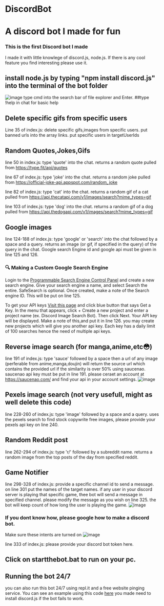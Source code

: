 # DiscordBot
# A discord bot I made for fun 
### This is the first Discord bot I made
I made it with little  knowlege of discord.js, node.js.
If there is any cool feature you find interesting please use it.
## install node.js by typing "npm install discord.js" into the terminal of the bot folder
![image](https://github.com/sankeer-28/DiscordBot/assets/112449287/129ce052-c3de-4a90-8409-60106429f9df)
type cmd into the search bar of file explorer and Enter.
##type !help in chat for basic help

## Delete specific gifs from specific users
Line 35 of index.js: delete specific gifs,images from specific users. put banned urls into the array links. put specific users in targetUserIds

## Random Quotes,Jokes,Gifs
line 50 in index.js: type 'quote' into the chat. returns a random quote pulled from https://type.fit/api/quotes

line 67 of index.js: type 'joke' into the chat. returns a random joke pulled from https://official-joke-api.appspot.com/random_joke

line 82 of index.js: type 'cat' into the chat. returns a random gif of a cat pulled from https://api.thecatapi.com/v1/images/search?mime_types=gif

line 103 of index.js: type 'dog' into the chat. returns a random gif of a dog pulled from https://api.thedogapi.com/v1/images/search?mime_types=gif

## Google images
line 124-188 of index.js: type 'google' or 'search' into the chat followed by a space and a query. returns an image (or gif, if specified in the query) of the query in the chat. 
Google search Engine id and google api must be given in line 125 and 126. 
### 🔍 Making a Custom Google Search Engine
Login to the [Programmable Search Engine Control Panel](https://programmablesearchengine.google.com/) and create a new search engine.
Give your search engine a name, and select Search the entire. SafeSearch is optional.
Once created, make a note of the Search engine ID. This will be put on line 125.

To get your API keys [Visit this page](https://developers.google.com/custom-search/v1/overview#api_key) and click blue button that says Get a Key.
In the menu that appears, click + Create a new project and enter a project name (ex. Discord Image Search Bot). Then click Next.
Your API key will be displayed. Make a note of this,and put it in line 126. you may create new projects which will give you another api key. Each key has a daily limit of 100 searches hence the need of multiple api keys.

## Reverse image search (for manga,anime,etc😳)
line 191 of index.js: type 'sauce' followed by a space then a url of any image (perferable from anime,manga,doujin) will return the source url which contains the provided url if the similarity is over 50% using saucenao. 
saucenao api key must be put in line 191. please ceraet an account at https://saucenao.com/ and find your api in your account settings.
![image](https://github.com/sankeer-28/DiscordBot/assets/112449287/9565dc22-ca30-4692-9cfb-2ca40fe1fbdd)


## Pexels image search (not very usefull, might as well delete this code)
line 228-260 of index.js: type 'image' followed by a space and a query. uses the pexels search to find stock copywrite free images, please provide your pexels api key on line 240.

## Random Reddit post
line 262-294 of index.js: type 'r/' followed by a subreddit name. returns a random image from the top posts of the day from specified reddit.

## Game Notifier
line 298-328 of index.js: provide a specific channel id to send a message. on line 301 put the names of the target names. if any user in your discord server is playing that specific game, thee bot will send a message in 
specified channel. please modify the message as you wish on line 325. the bot will keep count of how long the user is playing the game.
![image](https://github.com/sankeer-28/DiscordBot/assets/112449287/08efa1d5-1084-4843-a794-057cdce9d6a5)


### If you dont know how, please google how to make a discord bot.
Make sure these intents are turned on ![image](https://github.com/sankeer-28/DiscordBot/assets/112449287/18afdf07-fa72-4a18-876c-1f25d6b1e4f1)

line 333 of index.js: please provide your discord bot token here. 

## Click on startthebot.bat to run on your pc. 
## Running the bot 24/7
you can also run this bot 24/7 using repl.it and a free website pinging service. 
You can see an example using this code [here](https://replit.com/@sankeer28/discord-bot-example?v=1)
you made need to install discord.js if the bot fails to work.

